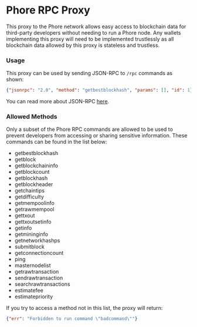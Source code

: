 # Phore RPC Proxy

This proxy to the Phore network allows easy access to blockchain data for third-party developers without needing to run a Phore node. Any wallets implementing this proxy will need to be implemented trustlessly as all blockchain data allowed by this proxy is stateless and trustless.

### Usage

This proxy can be used by sending JSON-RPC to `/rpc` commands as shown:

```json
{"jsonrpc": "2.0", "method": "getbestblockhash", "params": [], "id": 1}
```

You can read more about JSON-RPC [here](http://www.jsonrpc.org/specification).

### Allowed Methods

Only a subset of the Phore RPC commands are allowed to be used to prevent developers from accessing or sharing sensitive information. These commands can be found in the list below:

- getbestblockhash
- getblock
- getblockchaininfo
- getblockcount
- getblockhash
- getblockheader
- getchaintips
- getdifficulty
- getmempoolinfo
- getrawmempool
- gettxout
- gettxoutsetinfo
- getinfo
- getmininginfo
- getnetworkhashps
- submitblock
- getconnectioncount
- ping
- masternodelist
- getrawtransaction
- sendrawtransaction
- searchrawtransactions
- estimatefee
- estimatepriority

If you try to access a method not in this list, the proxy will return:
```json
{"err": "Forbidden to run command \"badcommand\""}
```
